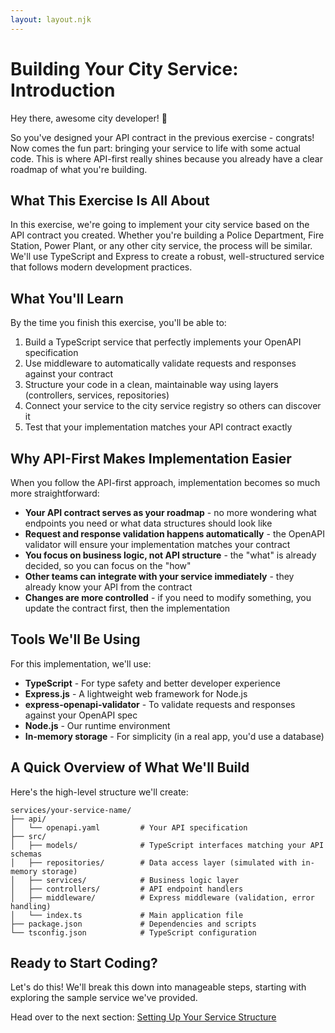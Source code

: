 ```yaml
---
layout: layout.njk
---
```


# Building Your City Service: Introduction

Hey there, awesome city developer! 👋

So you've designed your API contract in the previous exercise - congrats! Now comes the fun part: bringing your service to life with some actual code. This is where API-first really shines because you already have a clear roadmap of what you're building.

## What This Exercise Is All About

In this exercise, we're going to implement your city service based on the API contract you created. Whether you're building a Police Department, Fire Station, Power Plant, or any other city service, the process will be similar. We'll use TypeScript and Express to create a robust, well-structured service that follows modern development practices.

## What You'll Learn

By the time you finish this exercise, you'll be able to:

1. Build a TypeScript service that perfectly implements your OpenAPI specification
2. Use middleware to automatically validate requests and responses against your contract
3. Structure your code in a clean, maintainable way using layers (controllers, services, repositories)
4. Connect your service to the city service registry so others can discover it
5. Test that your implementation matches your API contract exactly

## Why API-First Makes Implementation Easier

When you follow the API-first approach, implementation becomes so much more straightforward:

- **Your API contract serves as your roadmap** - no more wondering what endpoints you need or what data structures should look like
- **Request and response validation happens automatically** - the OpenAPI validator will ensure your implementation matches your contract
- **You focus on business logic, not API structure** - the "what" is already decided, so you can focus on the "how"
- **Other teams can integrate with your service immediately** - they already know your API from the contract
- **Changes are more controlled** - if you need to modify something, you update the contract first, then the implementation

## Tools We'll Be Using

For this implementation, we'll use:

- **TypeScript** - For type safety and better developer experience
- **Express.js** - A lightweight web framework for Node.js
- **express-openapi-validator** - To validate requests and responses against your OpenAPI spec
- **Node.js** - Our runtime environment
- **In-memory storage** - For simplicity (in a real app, you'd use a database)

## A Quick Overview of What We'll Build

Here's the high-level structure we'll create:

```
services/your-service-name/
├── api/
│   └── openapi.yaml         # Your API specification
├── src/
│   ├── models/              # TypeScript interfaces matching your API schemas
│   ├── repositories/        # Data access layer (simulated with in-memory storage)
│   ├── services/            # Business logic layer
│   ├── controllers/         # API endpoint handlers
│   ├── middleware/          # Express middleware (validation, error handling)
│   └── index.ts             # Main application file
├── package.json             # Dependencies and scripts
└── tsconfig.json            # TypeScript configuration
```

## Ready to Start Coding?

Let's do this! We'll break this down into manageable steps, starting with exploring the sample service we've provided.

Head over to the next section: [Setting Up Your Service Structure](../02-2-setup) 